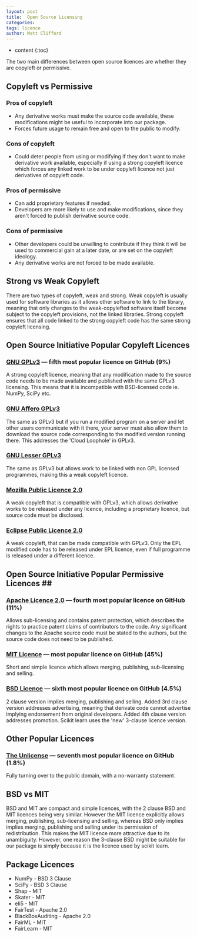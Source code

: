 ```yaml
---
layout: post
title:  Open Source Licensing
categories:
tags: licence
author: Matt Clifford
---
```


* content
{:toc}

The two main differences between open source licences are whether they are copyleft or permissive.

## Copyleft vs Permissive ##

### Pros of copyleft ##
* Any derivative works must make the source code available, these modifications might be useful to incorporate into our package.
* Forces future usage to remain free and open to the public to modify.

### Cons of copyleft ###
* Could deter people from using or modifying if they don't want to make derivative work available, especially if using a strong copyleft licence which forces any linked work to be under copyleft licence not just derivatives of copyleft code.

### Pros of permissive ###
* Can add proprietary features if needed.
* Developers are more likely to use and make modifications, since they aren't forced to publish derivative source code.

### Cons of permissive ###
* Other developers could be unwilling to contribute if they think it will be used to commercial gain at a later date, or are set on the copyleft ideology.
* Any derivative works are not forced to be made available.


## Strong vs Weak Copyleft ##
There are two types of copyleft, weak and strong. Weak copyleft is usually used for software libraries as it allows other software to link to the library, meaning that only changes to the weak-copylefted software itself become subject to the copyleft provisions, not the linked libraries. Strong copyleft ensures that all code linked to the strong copyleft code has the same strong copyleft licensing.


## Open Source Initiative Popular Copyleft Licences ##
### [GNU GPLv3](https://opensource.org/licenses/GPL-3.0) — fifth most popular licence on GitHub (9%) ###
A strong copyleft licence, meaning that any modification made to the source code needs to be made available and published with the same GPLv3 licensing. This means that it is incompatible with BSD-licensed code ie. NumPy, SciPy etc.

### [GNU Affero GPLv3](https://opensource.org/licenses/AGPL-3.0) ###
The same as GPLv3 but if you run a modified program on a server and let other users communicate with it there, your server must also allow them to download the source code corresponding to the modified version running there. This addresses the 'Cloud Loophole' in GPLv3.

### [GNU Lesser GPLv3](https://opensource.org/licenses/LGPL-3.0) ###
The same as GPLv3 but allows work to be linked with non GPL licensed programmes, making this a weak copyleft licence.

### [Mozilla Public Licence 2.0](https://opensource.org/licenses/MPL-2.0) ###
A weak copyleft that is compatible with GPLv3, which allows derivative works to be released under any licence, including a proprietary licence, but source code must be disclosed.

### [Eclipse Public Licence 2.0](https://opensource.org/licenses/EPL-2.0) ###
A weak copyleft, that can be made compatible with GPLv3. Only the EPL modified code has to be released under EPL licence, even if full programme is released under a different licence.


## Open Source Initiative Popular Permissive Licences ## 
### [Apache Licence 2.0](https://opensource.org/licenses/Apache-2.0) — fourth most popular licence on GitHub (11%) ###
Allows sub-licensing and contains patent protection, which describes the rights to practice patent claims of contributors to the code. Any significant changes to the Apache source code must be stated to the authors, but the source code does not need to be published.

### [MIT Licence](https://opensource.org/licenses/MIT) — most popular licence on GitHub (45%) ###
Short and simple licence which allows merging, publishing, sub-licensing and selling.

### [BSD Licence](https://opensource.org/licenses/BSD-3-Clause) — sixth most popular licence on GitHub (4.5%) ###
2 clause version implies merging, publishing and selling. Added 3rd clause version addresses advertising, meaning that derivate code cannot advertise implying endorsement from original developers. Added 4th clause version addresses promotion. Scikit learn uses the 'new' 3-clause licence version.

## Other Popular Licences ##
### [The Unlicense](https://choosealicense.com/licenses/unlicense/) — seventh most popular licence on GitHub (1.8%) ###
Fully turning over to the public domain, with a no-warranty statement.


## BSD vs MIT ##
BSD and MIT are compact and simple licences, with the 2 clause BSD and MIT licences being very similar. However the MIT licence explicitly allows merging, publishing, sub-licensing and selling, whereas BSD only implies implies merging, publishing and selling under its permission of redistribution. This makes the MIT licence more attractive due to its unambiguity. However, one reason the 3-clause BSD might be suitable for our package is simply because it is the licence used by scikit learn.

## Package Licences ##
* NumPy - BSD 3 Clause
* SciPy - BSD 3 Clause
* Shap - MIT
* Skater - MIT
* eli5 - MIT
* FairTest - Apache 2.0
* BlackBoxAuditing - Apache 2.0
* FairML - MIT
* FairLearn - MIT